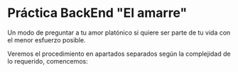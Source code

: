 # Práctica BackEnd "El amarre"

Un modo de preguntar a tu amor platónico si quiere ser parte de tu vida con el menor esfuerzo posible.

Veremos el procedimiento en apartados separados según la complejidad de lo requerido, comencemos:


